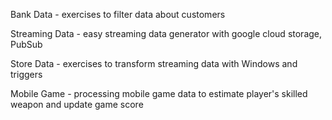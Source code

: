 Bank Data - exercises to filter data about customers

Streaming Data - easy streaming data generator with google cloud storage, PubSub

Store Data - exercises to transform streaming data with Windows and triggers

Mobile Game - processing mobile game data to estimate player's skilled weapon and update game score 